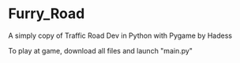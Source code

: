 # Furry_Road
A simply copy of Traffic Road Dev in Python with Pygame by Hadess

To play at game, download all files and launch "main.py"
